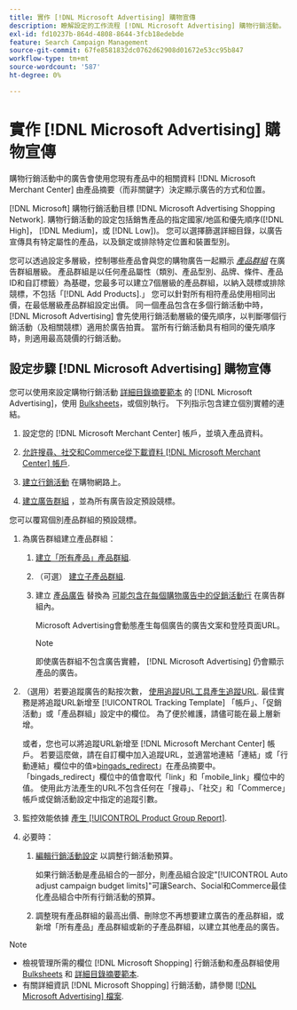 ```yaml
---
title: 實作 [!DNL Microsoft Advertising] 購物宣傳
description: 瞭解設定的工作流程 [!DNL Microsoft Advertising] 購物行銷活動。
exl-id: fd10237b-864d-4808-8644-3fcb18edebde
feature: Search Campaign Management
source-git-commit: 67fe8581832dc0762d62908d01672e53cc95b847
workflow-type: tm+mt
source-wordcount: '587'
ht-degree: 0%

---
```


# 實作 [!DNL Microsoft Advertising] 購物宣傳

購物行銷活動中的廣告會使用您現有產品中的相關資料 [!DNL Microsoft Merchant Center] 由產品摘要（而非關鍵字）決定顯示廣告的方式和位置。

[!DNL Microsoft] 購物行銷活動目標 [!DNL Microsoft Advertising Shopping Network]. 購物行銷活動的設定包括銷售產品的指定國家/地區和優先順序([!DNL High]， [!DNL Medium]，或 [!DNL Low])。 您可以選擇篩選詳細目錄，以廣告宣傳具有特定屬性的產品，以及鎖定或排除特定位置和裝置型別。

您可以透過設定多層級，控制哪些產品會與您的購物廣告一起顯示 *[產品群組](/help/search-social-commerce/campaign-management/campaigns/product-group-about.md)* 在廣告群組層級。 產品群組是以任何產品屬性（類別、產品型別、品牌、條件、產品ID和自訂標籤）為基礎，您最多可以建立7個層級的產品群組，以納入競標或排除競標，不包括「[!DNL Add Products].」 您可以針對所有相符產品使用相同出價，在最低層級產品群組設定出價。 同一個產品包含在多個行銷活動中時， [!DNL Microsoft Advertising] 會先使用行銷活動層級的優先順序，以判斷哪個行銷活動（及相關競標）適用於廣告拍賣。 當所有行銷活動具有相同的優先順序時，則適用最高競價的行銷活動。

## 設定步驟 [!DNL Microsoft Advertising] 購物宣傳

您可以使用來設定購物行銷活動 [詳細目錄摘要範本](/help/search-social-commerce/campaign-management/inventory-feeds/inventory-feeds-about.md) 的 [!DNL Microsoft Advertising]，使用 [Bulksheets](/help/search-social-commerce/campaign-management/bulksheets/bulksheet-about.md)，或個別執行。 下列指示包含建立個別實體的連結。

1. 設定您的 [!DNL Microsoft Merchant Center] 帳戶，並填入產品資料。

1. [允許搜尋、社交和Commerce從下載資料 [!DNL Microsoft Merchant Center] 帳戶](/help/search-social-commerce/campaign-management/accounts/merchant-account-manage.md).

1. [建立行銷活動](/help/search-social-commerce/campaign-management/campaigns/campaign-manage.md) 在購物網路上。

1. [建立廣告群組](/help/search-social-commerce/campaign-management/campaigns/ad-group-manage.md) ，並為所有廣告設定預設競標。

您可以覆寫個別產品群組的預設競標。

1. 為廣告群組建立產品群組：

   1. [建立「所有產品」產品群組](/help/search-social-commerce/campaign-management/campaigns/product-group-manage.md).

   1. （可選） [建立子產品群組](/help/search-social-commerce/campaign-management/campaigns/product-group-manage.md).

   1. 建立 [產品廣告](/help/search-social-commerce/campaign-management/campaigns/ad-manage.md) 替換為 [可能包含在每個購物廣告中的促銷活動行](/help/search-social-commerce/campaign-management/campaigns/product-group-settings-microsoft.md) 在廣告群組內。

      Microsoft Advertising會動態產生每個廣告的廣告文案和登陸頁面URL。

      >[!NOTE]
      >
      >即使廣告群組不包含廣告實體， [!DNL Microsoft Advertising] 仍會顯示產品的廣告。

1. （選用）若要追蹤廣告的點按次數， [使用追蹤URL工具產生追蹤URL](/help/search-social-commerce/tools/click-tracking-url-generate.md). 最佳實務是將追蹤URL新增至 [!UICONTROL Tracking Template] 「帳戶」、「促銷活動」或「產品群組」設定中的欄位。 為了便於維護，請儘可能在最上層新增。

   或者，您也可以將追蹤URL新增至 [!DNL Microsoft Merchant Center] 帳戶。 若要這麼做，請在自訂欄中加入追蹤URL，並適當地連結「連結」或「行動連結」欄位中的值»[bingads_redirect](https://help.ads.microsoft.com/#apex/3/en/51084)」在產品摘要中。 「bingads_redirect」欄位中的值會取代「link」和「mobile_link」欄位中的值。 使用此方法產生的URL不包含任何在「搜尋」、「社交」和「Commerce」帳戶或促銷活動設定中指定的追蹤引數。

1. 監控效能依據 [產生 [!UICONTROL Product Group Report]](/help/search-social-commerce/reports/management/basic-advanced/basic-advanced-report-generate.md).

1. 必要時：

   1. [編輯行銷活動設定](/help/search-social-commerce/campaign-management/campaigns/campaign-manage.md) 以調整行銷活動預算。

      如果行銷活動是產品組合的一部分，則產品組合設定&quot;[!UICONTROL Auto adjust campaign budget limits]&quot;可讓Search、Social和Commerce最佳化產品組合中所有行銷活動的預算。

   1. 調整現有產品群組的最高出價、刪除您不再想要建立廣告的產品群組，或新增「所有產品」產品群組或新的子產品群組，以建立其他產品的廣告。

>[!NOTE]
>
>* 檢視管理所需的欄位 [!DNL Microsoft Shopping] 行銷活動和產品群組使用 [Bulksheets](/help/search-social-commerce/campaign-management/bulksheets/bulksheet-data-formats/bulksheet-data-microsoft.md) 和 [詳細目錄摘要範本](/help/search-social-commerce/campaign-management/inventory-feeds/ad-templates/template-microsoft-shopping.md).
>* 有關詳細資訊 [!DNL Microsoft Shopping] 行銷活動，請參閱 [[!DNL Microsoft Advertising] 檔案](https://help.ads.microsoft.com/#apex/3/en/50903).
